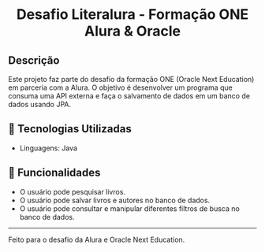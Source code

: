 <h1 align="center"> Desafio Literalura - Formação ONE Alura & Oracle </h1>


##  Descrição

Este projeto faz parte do desafio da formação ONE (Oracle Next Education) em parceria com a Alura. O objetivo é desenvolver um programa que consuma uma API externa e faça o salvamento de dados em um banco de dados usando JPA.

## 🚀 Tecnologias Utilizadas
- Linguagens: Java

## 📌 Funcionalidades
- O usuário pode pesquisar livros.
- O usuário pode salvar livros e autores no banco de dados.
- O usuário pode consultar e manipular diferentes filtros de busca no banco de dados.

---
Feito para o desafio da Alura e Oracle Next Education.


